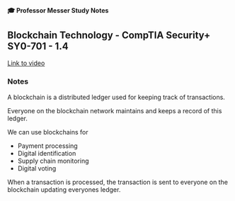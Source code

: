#### 🎓 Professor Messer Study Notes

## Blockchain Technology - CompTIA Security+ SY0-701 - 1.4

[Link to video](https://youtu.be/-wqU_2ToP1M?si=xlf2YvsyUi--6BvI)

### Notes

A blockchain is a distributed ledger used for keeping track of transactions.

Everyone on the blockchain network maintains and keeps a record of this ledger.

We can use blockchains for
- Payment processing
- Digital identification
- Supply chain monitoring
- Digital voting

When a transaction is processed, the transaction is sent to everyone on the blockchain updating everyones ledger. 













